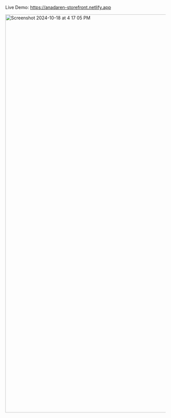 Live Demo: https://anadaren-storefront.netlify.app

<img width="1251" alt="Screenshot 2024-10-18 at 4 17 05 PM" src="https://github.com/user-attachments/assets/b3b20091-be0a-4c37-bb66-9f9ef81a8cd5">
